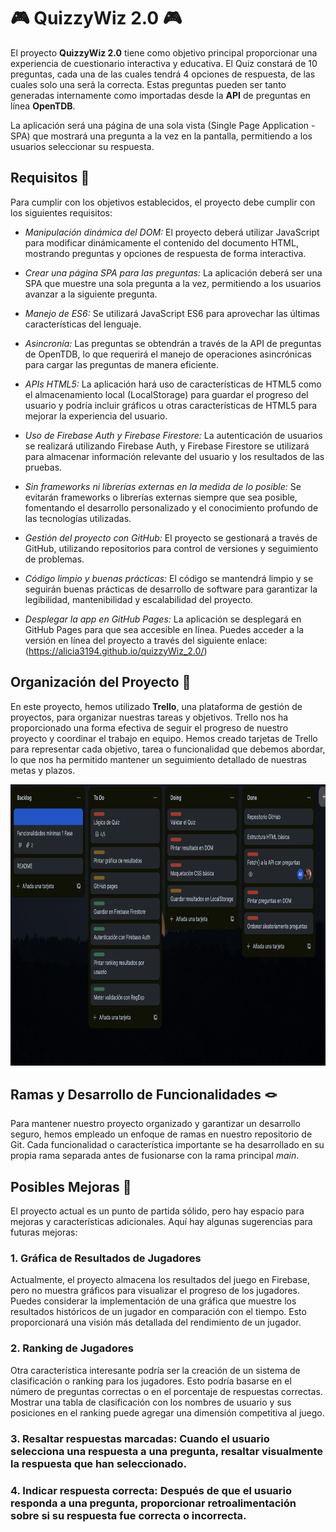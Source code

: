 # 🎮 QuizzyWiz 2.0 🎮


El proyecto **QuizzyWiz 2.0** tiene como objetivo principal proporcionar una experiencia de cuestionario interactiva y educativa. El Quiz constará de 10 preguntas, cada una de las cuales tendrá 4 opciones de respuesta, de las cuales solo una será la correcta. Estas preguntas pueden ser tanto generadas internamente como importadas desde la **API** de preguntas en línea **OpenTDB**.

La aplicación será una página de una sola vista (Single Page Application - SPA) que mostrará una pregunta a la vez en la pantalla, permitiendo a los usuarios seleccionar su respuesta.

## Requisitos 💯
Para cumplir con los objetivos establecidos, el proyecto debe cumplir con los siguientes requisitos:

- *Manipulación dinámica del DOM:* El proyecto deberá utilizar JavaScript para modificar dinámicamente el contenido del documento HTML, mostrando preguntas y opciones de respuesta de forma interactiva.

- *Crear una página SPA para las preguntas:* La aplicación deberá ser una SPA que muestre una sola pregunta a la vez, permitiendo a los usuarios avanzar a la siguiente pregunta.

- *Manejo de ES6:* Se utilizará JavaScript ES6 para aprovechar las últimas características del lenguaje.

- *Asincronía:* Las preguntas se obtendrán a través de la API de preguntas de OpenTDB, lo que requerirá el manejo de operaciones asincrónicas para cargar las preguntas de manera eficiente.

- *APIs HTML5:* La aplicación hará uso de características de HTML5 como el almacenamiento local (LocalStorage) para guardar el progreso del usuario y podría incluir gráficos u otras características de HTML5 para mejorar la experiencia del usuario.

- *Uso de Firebase Auth y Firebase Firestore:* La autenticación de usuarios se realizará utilizando Firebase Auth, y Firebase Firestore se utilizará para almacenar información relevante del usuario y los resultados de las pruebas.

- *Sin frameworks ni librerías externas en la medida de lo posible:* Se evitarán frameworks o librerías externas siempre que sea posible, fomentando el desarrollo personalizado y el conocimiento profundo de las tecnologías utilizadas.

- *Gestión del proyecto con GitHub:* El proyecto se gestionará a través de GitHub, utilizando repositorios para control de versiones y seguimiento de problemas.

- *Código limpio y buenas prácticas:* El código se mantendrá limpio y se seguirán buenas prácticas de desarrollo de software para garantizar la legibilidad, mantenibilidad y escalabilidad del proyecto.

- *Desplegar la app en GitHub Pages:* La aplicación se desplegará en GitHub Pages para que sea accesible en línea. Puedes acceder a la versión en línea del proyecto a través del siguiente enlace: (https://alicia3194.github.io/quizzyWiz_2.0/)

## Organización del Proyecto 💬

En este proyecto, hemos utilizado **Trello**, una plataforma de gestión de proyectos, para organizar nuestras tareas y objetivos. Trello nos ha proporcionado una forma efectiva de seguir el progreso de nuestro proyecto y coordinar el trabajo en equipo. Hemos creado tarjetas de Trello para representar cada objetivo, tarea o funcionalidad que debemos abordar, lo que nos ha permitido mantener un seguimiento detallado de nuestras metas y plazos.

<img src="./imageMain/trello.png" width="750" height="450"/>

## Ramas y Desarrollo de Funcionalidades 🪢

Para mantener nuestro proyecto organizado y garantizar un desarrollo seguro, hemos empleado un enfoque de ramas en nuestro repositorio de Git. Cada funcionalidad o característica importante se ha desarrollado en su propia rama separada antes de fusionarse con la rama principal *main*.

## Posibles Mejoras 💪

El proyecto actual es un punto de partida sólido, pero hay espacio para mejoras y características adicionales. Aquí hay algunas sugerencias para futuras mejoras:

### 1. Gráfica de Resultados de Jugadores

Actualmente, el proyecto almacena los resultados del juego en Firebase, pero no muestra gráficos para visualizar el progreso de los jugadores. Puedes considerar la implementación de una gráfica que muestre los resultados históricos de un jugador en comparación con el tiempo. Esto proporcionará una visión más detallada del rendimiento de un jugador.

### 2. Ranking de Jugadores

Otra característica interesante podría ser la creación de un sistema de clasificación o ranking para los jugadores. Esto podría basarse en el número de preguntas correctas o en el porcentaje de respuestas correctas. Mostrar una tabla de clasificación con los nombres de usuario y sus posiciones en el ranking puede agregar una dimensión competitiva al juego.

### 3. Resaltar respuestas marcadas: Cuando el usuario selecciona una respuesta a una pregunta, resaltar visualmente la respuesta que han seleccionado. 

### 4. Indicar respuesta correcta: Después de que el usuario responda a una pregunta, proporcionar retroalimentación sobre si su respuesta fue correcta o incorrecta. 
